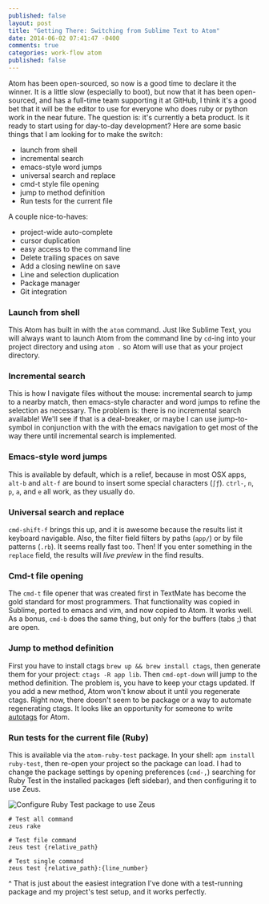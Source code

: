 ```yaml
---
published: false
layout: post
title: "Getting There: Switching from Sublime Text to Atom"
date: 2014-06-02 07:41:47 -0400
comments: true
categories: work-flow atom
published: false
---
```


Atom has been open-sourced, so now is a good time to declare it the winner. It is a little slow (especially to boot), but now that it has been open-sourced, and has a full-time team supporting it at GitHub, I think it's a good bet that it will be the editor to use for everyone who does ruby or python work in the near future. The question is: it's currently a beta product. Is it ready to start using for day-to-day development? Here are some basic things that I am looking for to make the switch:

* launch from shell
* incremental search
* emacs-style word jumps
* universal search and replace
* cmd-t style file opening
* jump to method definition
* Run tests for the current file

A couple nice-to-haves:  
* project-wide auto-complete
* cursor duplication
* easy access to the command line
* Delete trailing spaces on save
* Add a closing newline on save
* Line and selection duplication
* Package manager
* Git integration

### Launch from shell

This Atom has built in with the `atom` command. Just like Sublime Text, you will always want to launch Atom from the command line by `cd`-ing into your project directory and using `atom .` so Atom will use that as your project directory.

### Incremental search

This is how I navigate files without the mouse: incremental search to jump to a nearby match, then emacs-style character and word jumps to refine the selection as necessary. The problem is: there is no incremental search available! We'll see if that is a deal-breaker, or maybe I can use jump-to-symbol in conjunction with the with the emacs navigation to get most of the way there until incremental search is implemented.

### Emacs-style word jumps

This is available by default, which is a relief, because in most OSX apps, `alt-b` and `alt-f` are bound to insert some special characters (`∫ƒ`). `ctrl-`, `n`, `p`, `a`, and `e` all work, as they usually do.

### Universal search and replace

`cmd-shift-f` brings this up, and it is awesome because the results list it keyboard navigable. Also, the filter field filters by paths (`app/`) or by file patterns (`.rb`). It seems really fast too. Then! If you enter something in the `replace` field, the results will *live preview* in the find results.

### Cmd-t file opening

The `cmd-t` file opener that was created first in TextMate has become the gold standard for most programmers. That functionality was copied in Sublime, ported to emacs and vim, and now copied to Atom. It works well. As a bonus, `cmd-b` does the same thing, but only for the buffers (tabs ;) that are open.

### Jump to method definition

First you have to install ctags `brew up && brew install ctags`, then generate them for your project: `ctags -R app lib`. Then `cmd-opt-down` will jump to the method definition. The problem is, you have to keep your ctags updated. If you add a new method, Atom won't know about it until you regenerate ctags. Right now, there doesn't seem to be package or a way to automate regenerating ctags. It looks like an opportunity for someone to write [autotags](http://www.vim.org/scripts/script.php?script_id=1343) for Atom.

### Run tests for the current file (Ruby)

This is available via the `atom-ruby-test` package. In your shell: `apm install ruby-test`, then re-open your project so the package can load. I had to change the package settings by opening preferences (`cmd-,`) searching for Ruby Test in the installed packages (left sidebar), and then configuring it to use Zeus.

![Configure Ruby Test package to use Zeus](/images/posts/configure-ruby-test-for-zeus.jpg)

```
# Test all command
zeus rake

# Test file command
zeus test {relative_path}

# Test single command
zeus test {relative_path}:{line_number}
```

^ That is just about the easiest integration I've done with a test-running package and my project's test setup, and it works perfectly.
